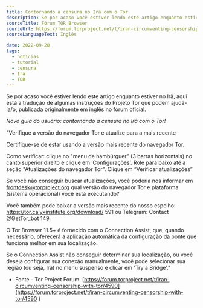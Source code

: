 ```yaml
---
title: Contornando a censura no Irã com o Tor
description: Se por acaso você estiver lendo este artigo enquanto estiver no Irã, aqui está a tradução de algumas instruções do Projeto Tor que podem ajudá-la/o, publicada originalmente em inglês no fórum oficial.
sourceTitle: Fórum TOR Browser
sourceUrl: https://forum.torproject.net/t/iran-circumventing-censorship-with-tor/4590
sourceLanguageText: Inglês

date: 2022-09-28
tags:
  - notícias
  - tutorial
  - censura
  - Irã
  - TOR
---
```


Se por acaso você estiver lendo este artigo enquanto estiver no Irã, aqui está a tradução de algumas instruções do Projeto Tor que podem ajudá-la/o, publicada originalmente em inglês no fórum oficial.

*Novo guia do usuário: contornando a censura no Irã com o Tor!*

"Verifique a versão do navegador Tor e atualize para a mais recente

Certifique-se de estar usando a versão mais recente do navegador Tor.

Como verificar: clique no "menu de hambúrguer" (3 barras horizontais) no canto superior direito e clique em ‘Configurações’. Role para baixo até a seção "Atualizações do navegador Tor". Clique em “Verificar atualizações”

Se você não conseguir buscar atualizações, você poderia nos informar em frontdesk@torproject.org qual versão do navegador Tor e plataforma (sistema operacional) você está executando?

Você também pode baixar a versão mais recente do nosso espelho: https://tor.calyxinstitute.org/download/ 591 ou Telegram: Contact @GetTor_bot 149.

O Tor Browser 11.5+ é fornecido com o Connection Assist, que, quando necessário, oferecerá a aplicação automática da configuração da ponte que funciona melhor em sua localização.

Se o Connection Assist não conseguir determinar sua localização, ou você deseja configurar sua conexão manualmente, você pode selecionar sua região (ou seja, Irã) no menu suspenso e clicar em 'Try a Bridge'."

* Fonte - Tor Project Forum: [https://forum.torproject.net/t/iran-circumventing-censorship-with-tor/4590](https://forum.torproject.net/t/iran-circumventing-censorship-with-tor/4590
)

